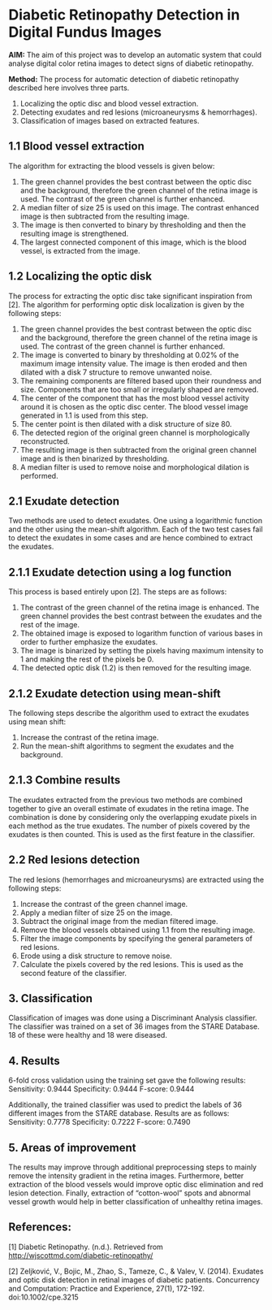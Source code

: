 # Diabetic Retinopathy Detection in Digital Fundus Images

**AIM:** The aim of this project was to develop an automatic system that could analyse digital color retina images to detect signs of diabetic retinopathy.

**Method:** The process for automatic detection of diabetic retinopathy described here involves three parts.
1. Localizing the optic disc and blood vessel extraction.
2. Detecting exudates and red lesions (microaneurysms & hemorrhages).
3. Classification of images based on extracted features.

## 1.1 Blood vessel extraction
The algorithm for extracting the blood vessels is given below:
1. The green channel provides the best contrast between the optic disc and the background, therefore the green channel of the retina image is used. The contrast of the green channel is further enhanced.
2. A median filter of size 25 is used on this image. The contrast enhanced image is then subtracted from the resulting image. 
3. The image is then converted to binary by thresholding and then the resulting image is strengthened.
4. The largest connected component of this image, which is the blood vessel, is extracted from the image.

## 1.2 Localizing the optic disk
The process for extracting the optic disc take significant inspiration from [2]. The algorithm for performing optic disk localization is given by the following steps:
1. The green channel provides the best contrast between the optic disc and the background, therefore the green channel of the retina image is used. The contrast of the green channel is further enhanced.
2. The image is converted to binary by thresholding at 0.02% of the maximum image intensity value. The image is then eroded and then dilated with a disk 7 structure to remove unwanted noise.
3. The remaining components are filtered based upon their roundness and size. Components that are too small or irregularly shaped are removed.
4. The center of the component that has the most blood vessel activity around it is chosen as the optic disc center. The blood vessel image generated in 1.1 is used from this step.
5. The center point is then dilated with a disk structure of size 80.
6. The detected region of the original green channel is morphologically reconstructed.
7. The resulting image is then subtracted from the original green channel image and is then binarized by thresholding.
8. A median filter is used to remove noise and morphological dilation is performed.


## 2.1 Exudate detection
Two methods are used to detect exudates. One using a logarithmic function and the other using the mean-shift algorithm. Each of the two test cases fail to detect the exudates in some cases and are hence combined to extract the exudates. 

## 2.1.1 Exudate detection using a log function
This process is based entirely upon [2]. The steps are as follows:
1. The contrast of the green channel of the retina image is enhanced. The green channel provides the best contrast between the exudates and the rest of the image.
2. The obtained image is exposed to logarithm function of various bases in order to further emphasize the exudates.
3. The image is binarized by setting the pixels having maximum intensity to 1 and making the rest of the pixels be 0.
4. The detected optic disk (1.2) is then removed for the resulting image.

## 2.1.2 Exudate detection using mean-shift
The following steps describe the algorithm used to extract the exudates using mean shift:
1. Increase the contrast of the retina image.
2. Run the mean-shift algorithms to segment the exudates and the background.

## 2.1.3 Combine results
The exudates extracted from the previous two methods are combined together to give an overall estimate of exudates in the retina image. The combination is done by considering only the overlapping exudate pixels in each method as the true exudates. The number of pixels covered by the exudates is then counted. This is used as the first feature in the classifier.

## 2.2 Red lesions detection
The red lesions (hemorrhages and microaneurysms)  are extracted using the following steps:
1. Increase the contrast of the green channel image.
2. Apply a median filter of size 25 on the image.
3. Subtract the original image from the median filtered image. 
4. Remove the blood vessels obtained using 1.1 from the resulting image.
5. Filter the image components by specifying the general parameters of red lesions.
6. Erode using a disk structure to remove noise.
7. Calculate the pixels covered by the red lesions. This is used as the second feature of the classifier.

## 3. Classification
Classification of images was done using a Discriminant Analysis classifier. The classifier was trained on a set of 36 images from the STARE Database. 18 of these were healthy and 18 were diseased. 

## 4. Results
6-fold cross validation using the training set gave the following results:
Sensitivity: 0.9444
Specificity: 0.9444
F-score: 0.9444

Additionally, the trained classifier was used to predict the labels of 36 different images from the STARE database. Results are as follows:
Sensitivity: 0.7778
Specificity: 0.7222
F-score: 0.7490

## 5. Areas of improvement
The results may improve through additional preprocessing steps to mainly remove the intensity gradient in the retina images. Furthermore, better extraction of the blood vessels would improve optic disc elimination and red lesion detection. Finally, extraction of “cotton-wool” spots and abnormal vessel growth would help in better classification of unhealthy retina images.

## References:
[1] Diabetic Retinopathy. (n.d.). Retrieved from http://wjscottmd.com/diabetic-retinopathy/

[2] Zeljković, V., Bojic, M., Zhao, S., Tameze, C., & Valev, V. (2014). Exudates and optic disk detection in retinal images of diabetic patients. Concurrency and Computation: Practice and Experience, 27(1), 172-192. doi:10.1002/cpe.3215





